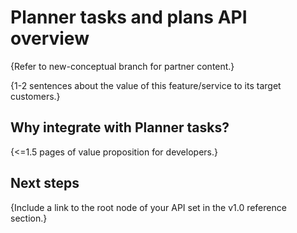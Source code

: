 # Planner tasks and plans API overview

{Refer to new-conceptual branch for partner content.}

{1-2 sentences about the value of this feature/service to its target customers.} 

## Why integrate with Planner tasks?

{<=1.5 pages of value proposition for developers.}

## Next steps

{Include a link to the root node of your API set in the v1.0 reference section.}